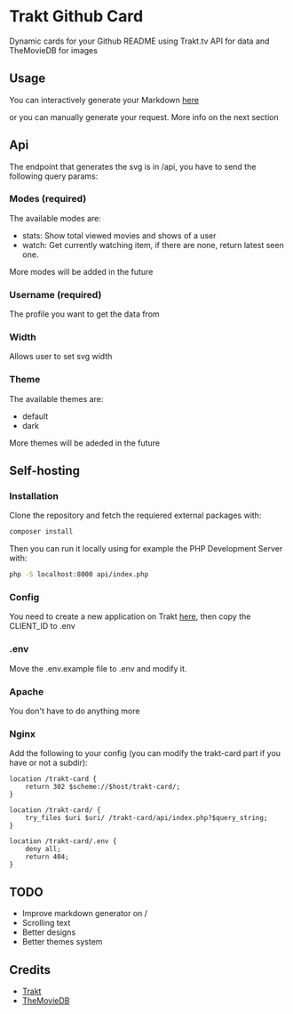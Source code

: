 # Trakt Github Card
Dynamic cards for your Github README using Trakt.tv API for data and TheMovieDB for images

## Usage
You can interactively generate your Markdown [here](https://trakt-github-card.vercel.app)

or you can manually generate your request. More info on the next section

## Api
The endpoint that generates the svg is in /api, you have to send the following query params:

### Modes (required)
The available modes are:
* stats: Show total viewed movies and shows of a user
* watch: Get currently watching item, if there are none, return latest seen one.

More modes will be added in the future

### Username (required)
The profile you want to get the data from

### Width
Allows user to set svg width

### Theme
The available themes are:
* default
* dark

More themes will be adeded in the future

## Self-hosting

### Installation
Clone the repository and fetch the requiered external packages with:
```bash
composer install
```

Then you can run it locally using for example the PHP Development Server with:
```bash
php -S localhost:8000 api/index.php
```
### Config
You need to create a new application on Trakt [here](https://trakt.tv/oauth/applications/new), then copy the CLIENT_ID to .env
### .env
Move the .env.example file to .env and modify it.

### Apache
You don't have to do anything more

### Nginx
Add the following to your config (you can modify the trakt-card part if you have or not a subdir):
```
location /trakt-card {
    return 302 $scheme://$host/trakt-card/;
}

location /trakt-card/ {
    try_files $uri $uri/ /trakt-card/api/index.php?$query_string;
}

location /trakt-card/.env {
    deny all;
    return 404;
}
```

## TODO
* Improve markdown generator on /
* Scrolling text
* Better designs
* Better themes system

## Credits
* [Trakt](https://trakt.tv)
* [TheMovieDB](https://themoviedb.org)
